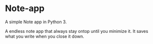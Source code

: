 # Note-app
A simple Note app in Python 3.

A endless note app that always stay ontop until you minimize it. It saves what you write when you close it down.
